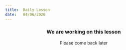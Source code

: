 ```yaml
---
title:  Daily Lesson
date:   04/06/2020
---
```


### <center>We are working on this lesson</center>
<center>Please come back later</center>